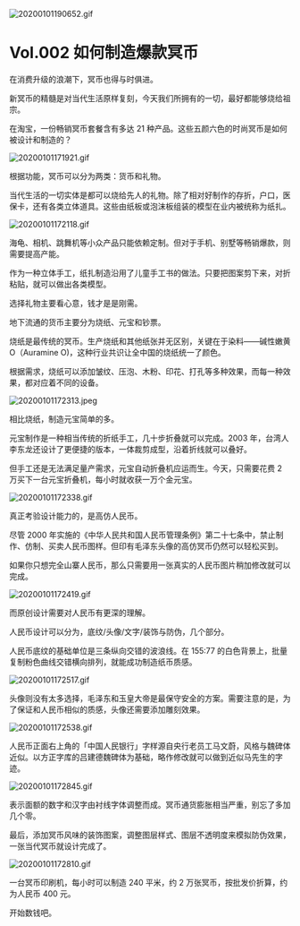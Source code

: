 ![20200101190652.gif](https://cdn.jsdelivr.net/gh/ipaperclip/static/img/20200101190652.gif)

# Vol.002 如何制造爆款冥币

在消费升级的浪潮下，冥币也得与时俱进。

新冥币的精髓是对当代生活原样复刻，今天我们所拥有的一切，最好都能够烧给祖宗。

在淘宝，一份畅销冥币套餐含有多达 21 种产品。这些五颜六色的时尚冥币是如何被设计和制造的？

![20200101171921.gif](https://cdn.jsdelivr.net/gh/ipaperclip/static/img/20200101171921.gif)

根据功能，冥币可以分为两类：货币和礼物。

当代生活的一切实体是都可以烧给先人的礼物。除了相对好制作的存折，户口，医保卡，还有各类立体道具。这些由纸板或泡沫板组装的模型在业内被统称为纸扎。

![20200101172118.gif](https://cdn.jsdelivr.net/gh/ipaperclip/static/img/20200101172118.gif)

海龟、相机、跳舞机等小众产品只能依赖定制。但对于手机、别墅等畅销爆款，则需要提高产能。

作为一种立体手工，纸扎制造沿用了儿童手工书的做法。只要把图案剪下来，对折粘贴，就可以做出各类模型。

选择礼物主要看心意，钱才是是刚需。

地下流通的货币主要分为烧纸、元宝和钞票。

烧纸是最传统的冥币。生产烧纸和其他纸张并无区别，关键在于染料——碱性嫩黄 O（Auramine O)，这种行业共识让全中国的烧纸统一了颜色。

根据需求，烧纸可以添加皱纹、压泡、木粉、印花、打孔等多种效果，而每一种效果，都对应着不同的设备。

![20200101172313.jpeg](https://cdn.jsdelivr.net/gh/ipaperclip/static/img/20200101172313.jpeg)

相比烧纸，制造元宝简单的多。

元宝制作是一种相当传统的折纸手工，几十步折叠就可以完成。2003 年，台湾人李东龙还设计了更便捷的版本，一体裁剪成型，沿着折线就可以叠好。

但手工还是无法满足量产需求，元宝自动折叠机应运而生。今天，只需要花费 2 万买下一台元宝折叠机，每小时就收获一万个金元宝。

![20200101172338.gif](https://cdn.jsdelivr.net/gh/ipaperclip/static/img/20200101172338.gif)

真正考验设计能力的，是高仿人民币。

尽管 2000 年实施的《中华人民共和国人民币管理条例》第二十七条中，禁止制作、仿制、买卖人民币图样。但印有毛泽东头像的高仿冥币仍然可以轻松买到。

如果你只想完全山寨人民币，那么只需要用一张真实的人民币图片稍加修改就可以完成。

![20200101172419.gif](https://cdn.jsdelivr.net/gh/ipaperclip/static/img/20200101172419.gif)

而原创设计需要对人民币有更深的理解。

人民币设计可以分为，底纹/头像/文字/装饰与防伪，几个部分。

人民币底纹的基础单位是三条纵向交错的波浪线。在 155:77 的白色背景上，批量复制粉色曲线交错横向排列，就能成功制造纸币质感。

![20200101172517.gif](https://cdn.jsdelivr.net/gh/ipaperclip/static/img/20200101172517.gif)

头像则没有太多选择，毛泽东和玉皇大帝是最保守安全的方案。需要注意的是，为了保证和人民币相似的质感，头像还需要添加雕刻效果。

![20200101172538.gif](https://cdn.jsdelivr.net/gh/ipaperclip/static/img/20200101172538.gif)

人民币正面右上角的「中国人民银行」字样源自央行老员工马文蔚，风格与魏碑体近似。以方正字库的吕建德魏碑体为基础，略作修改就可以做到近似马先生的字迹。

![20200101172845.gif](https://cdn.jsdelivr.net/gh/ipaperclip/static/img/20200101172845.gif)

表示面额的数字和汉字由衬线字体调整而成。冥币通货膨胀相当严重，别忘了多加几个零。

最后，添加冥币风味的装饰图案，调整图层样式、图层不透明度来模拟防伪效果，一张当代冥币就设计完成了。

![20200101172810.gif](https://cdn.jsdelivr.net/gh/ipaperclip/static/img/20200101172810.gif)

一台冥币印刷机，每小时可以制造 240 平米，约 2 万张冥币，按批发价折算，约为人民币 400 元。

开始数钱吧。

